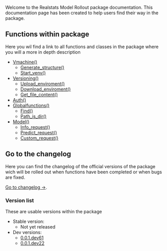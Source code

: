 Welcome to the Realstats Model Rollout package documentation. This documentation page has been created to help users find their way in the package.

## Functions within package
Here you wil find a link to all functions and classes in the package where you will a more in depth description
* [Vmachine()](https://bharkema.github.io/RealstatsModelRollout/classes/vmachine)
    * [Generate_structure()](https://bharkema.github.io/RealstatsModelRollout/functions/generate_structure)
    * [Start_venv()](https://bharkema.github.io/RealstatsModelRollout/functions/start_venv)
* [Versioning()](https://bharkema.github.io/RealstatsModelRollout/classes/versioning)
    * [Upload_enviroment()](https://bharkema.github.io/RealstatsModelRollout/functions/upload_enviro)
    * [Download_enviroment()](https://bharkema.github.io/RealstatsModelRollout/functions/download_enviro)
    * [Get_file_content()](https://bharkema.github.io/RealstatsModelRollout/functions/download_file)
* [Auth()](https://bharkema.github.io/RealstatsModelRollout/classes/auth)
* [Globalfunctions()](https://bharkema.github.io/RealstatsModelRollout/classes/globalfunctions)
    * [Find()](https://bharkema.github.io/RealstatsModelRollout/functions/find)
    * [Path_is_dir()](https://bharkema.github.io/RealstatsModelRollout/functions/pathisdir)
* [Model()](https://bharkema.github.io/RealstatsModelRollout/classes/model)
    * [Info_request()](https://bharkema.github.io/RealstatsModelRollout/functions/model_info_request)
    * [Predict_request()](https://bharkema.github.io/RealstatsModelRollout/functions/model_predict_request)
    * [Custom_request()](https://bharkema.github.io/RealstatsModelRollout/functions/model_custom_request)

## Go to the changelog
Here you can find the changelog of the official versions of the package wich will be rolled out when functions have been completed or when bugs are fixed.

[Go to changelog ->](https://bharkema.github.io/RealstatsModelRollout/changelog).


### Version list
These are usable versions within the package
* Stable version:
    * Not yet released
* Dev versions:
    * [0.0.1.dev61](https://bharkema.github.io/RealstatsModelRollout/changelog)
    * [0.0.1.dev22](https://bharkema.github.io/RealstatsModelRollout/changelog)

